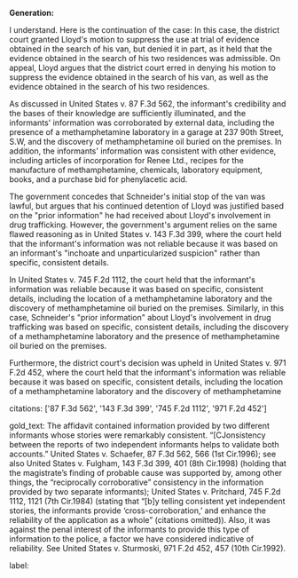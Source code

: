 **Generation:**

 I understand. Here is the continuation of the case:
<answer>
In this case, the district court granted Lloyd's motion to suppress the use at trial of evidence obtained in the search of his van, but denied it in part, as it held that the evidence obtained in the search of his two residences was admissible. On appeal, Lloyd argues that the district court erred in denying his motion to suppress the evidence obtained in the search of his van, as well as the evidence obtained in the search of his two residences.

As discussed in United States v. 87 F.3d 562, the informant's credibility and the bases of their knowledge are sufficiently illuminated, and the informants' information was corroborated by external data, including the presence of a methamphetamine laboratory in a garage at 237 90th Street, S.W, and the discovery of methamphetamine oil buried on the premises. In addition, the informants' information was consistent with other evidence, including articles of incorporation for Renee Ltd., recipes for the manufacture of methamphetamine, chemicals, laboratory equipment, books, and a purchase bid for phenylacetic acid.

The government concedes that Schneider's initial stop of the van was lawful, but argues that his continued detention of Lloyd was justified based on the "prior information" he had received about Lloyd's involvement in drug trafficking. However, the government's argument relies on the same flawed reasoning as in United States v. 143 F.3d 399, where the court held that the informant's information was not reliable because it was based on an informant's "inchoate and unparticularized suspicion" rather than specific, consistent details.

In United States v. 745 F.2d 1112, the court held that the informant's information was reliable because it was based on specific, consistent details, including the location of a methamphetamine laboratory and the discovery of methamphetamine oil buried on the premises. Similarly, in this case, Schneider's "prior information" about Lloyd's involvement in drug trafficking was based on specific, consistent details, including the discovery of a methamphetamine laboratory and the presence of methamphetamine oil buried on the premises.

Furthermore, the district court's decision was upheld in United States v. 971 F.2d 452, where the court held that the informant's information was reliable because it was based on specific, consistent details, including the location of a methamphetamine laboratory and the discovery of methamphetamine

citations: ['87 F.3d 562', '143 F.3d 399', '745 F.2d 1112', '971 F.2d 452']

gold_text: The affidavit contained information provided by two different informants whose stories were remarkably consistent. “[CJonsistency between the reports of two independent informants helps to validate both accounts.” United States v. Schaefer, 87 F.3d 562, 566 (1st Cir.1996); see also United States v. Fulgham, 143 F.3d 399, 401 (8th Cir.1998) (holding that the magistrate’s finding of probable cause was supported by, among other things, the “reciprocally corroborative” consistency in the information provided by two separate informants); United States v. Pritchard, 745 F.2d 1112, 1121 (7th Cir.1984) (stating that “[b]y telling consistent yet independent stories, the informants provide ‘cross-corroboration,’ and enhance the reliability of the application as a whole” (citations omitted)). Also, it was against the penal interest of the informants to provide this type of information to the police, a factor we have considered indicative of reliability. See United States v. Sturmoski, 971 F.2d 452, 457 (10th Cir.1992).

label: 